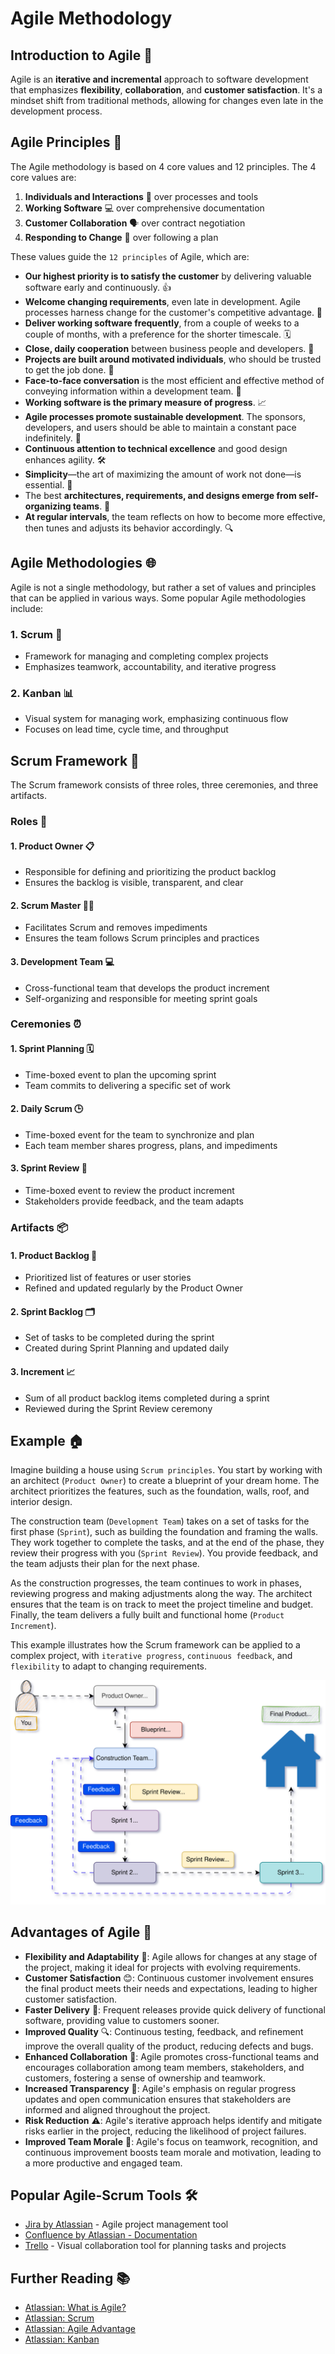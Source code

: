 # Agile Methodology

## Introduction to Agile 🚀

Agile is an **iterative and incremental** approach to software development that emphasizes **flexibility**, **collaboration**, and **customer satisfaction**. It's a mindset shift from traditional methods, allowing for changes even late in the development process.

## Agile Principles 🌟

The Agile methodology is based on 4 core values and 12 principles. The 4 core values are:

1. **Individuals and Interactions** 🤝 over processes and tools
2. **Working Software** 💻 over comprehensive documentation
3. **Customer Collaboration** 🗣️ over contract negotiation
4. **Responding to Change** 🔄 over following a plan

These values guide the `12 principles` of Agile, which are:

- **Our highest priority is to satisfy the customer** by delivering valuable software early and continuously. 👍
- **Welcome changing requirements**, even late in development. Agile processes harness change for the customer's competitive advantage. 🔄
- **Deliver working software frequently**, from a couple of weeks to a couple of months, with a preference for the shorter timescale. 🗓️
- **Close, daily cooperation** between business people and developers. 🤝
- **Projects are built around motivated individuals**, who should be trusted to get the job done. 💪
- **Face-to-face conversation** is the most efficient and effective method of conveying information within a development team. 💬
- **Working software is the primary measure of progress**. 📈
- **Agile processes promote sustainable development**. The sponsors, developers, and users should be able to maintain a constant pace indefinitely. 🌱
- **Continuous attention to technical excellence** and good design enhances agility. 🛠️
- **Simplicity**—the art of maximizing the amount of work not done—is essential. 🎨
- The best **architectures, requirements, and designs emerge from self-organizing teams**. 🌟
- **At regular intervals**, the team reflects on how to become more effective, then tunes and adjusts its behavior accordingly. 🔍

## Agile Methodologies 🌐

Agile is not a single methodology, but rather a set of values and principles that can be applied in various ways. Some popular Agile methodologies include:

### 1. Scrum 🏉

- Framework for managing and completing complex projects
- Emphasizes teamwork, accountability, and iterative progress

### 2. Kanban 📊

- Visual system for managing work, emphasizing continuous flow
- Focuses on lead time, cycle time, and throughput

## Scrum Framework 🏉

The Scrum framework consists of three roles, three ceremonies, and three artifacts.

### Roles 👥

#### 1. Product Owner 📋

- Responsible for defining and prioritizing the product backlog
- Ensures the backlog is visible, transparent, and clear

#### 2. Scrum Master 🧑‍🏫

- Facilitates Scrum and removes impediments
- Ensures the team follows Scrum principles and practices

#### 3. Development Team 💻

- Cross-functional team that develops the product increment
- Self-organizing and responsible for meeting sprint goals

### Ceremonies ⏰

#### 1. Sprint Planning 🗓️

- Time-boxed event to plan the upcoming sprint
- Team commits to delivering a specific set of work

#### 2. Daily Scrum 🕒

- Time-boxed event for the team to synchronize and plan
- Each team member shares progress, plans, and impediments

#### 3. Sprint Review 📝

- Time-boxed event to review the product increment
- Stakeholders provide feedback, and the team adapts

### Artifacts 📦

#### 1. Product Backlog 📃

- Prioritized list of features or user stories
- Refined and updated regularly by the Product Owner

#### 2. Sprint Backlog 🗂️

- Set of tasks to be completed during the sprint
- Created during Sprint Planning and updated daily

#### 3. Increment 📈

- Sum of all product backlog items completed during a sprint
- Reviewed during the Sprint Review ceremony

## Example 🏠

Imagine building a house using `Scrum principles`. You start by working with an architect (`Product Owner`) to create a blueprint of your dream home. The architect prioritizes the features, such as the foundation, walls, roof, and interior design.

The construction team (`Development Team`) takes on a set of tasks for the first phase (`Sprint`), such as building the foundation and framing the walls. They work together to complete the tasks, and at the end of the phase, they review their progress with you (`Sprint Review`). You provide feedback, and the team adjusts their plan for the next phase.

As the construction progresses, the team continues to work in phases, reviewing progress and making adjustments along the way. The architect ensures that the team is on track to meet the project timeline and budget. Finally, the team delivers a fully built and functional home (`Product Increment`).

This example illustrates how the Scrum framework can be applied to a complex project, with `iterative progress`, `continuous feedback`, and `flexibility` to adapt to changing requirements.

![Agile Example](diagrams/Agile%20Example.svg)

## Advantages of Agile 🚀

- **Flexibility and Adaptability** 🌟: Agile allows for changes at any stage of the project, making it ideal for projects with evolving requirements.
- **Customer Satisfaction** 😊: Continuous customer involvement ensures the final product meets their needs and expectations, leading to higher customer satisfaction.
- **Faster Delivery** 🚀: Frequent releases provide quick delivery of functional software, providing value to customers sooner.
- **Improved Quality** 🔍: Continuous testing, feedback, and refinement improve the overall quality of the product, reducing defects and bugs.
- **Enhanced Collaboration** 🤝: Agile promotes cross-functional teams and encourages collaboration among team members, stakeholders, and customers, fostering a sense of ownership and teamwork.
- **Increased Transparency** 🔎: Agile's emphasis on regular progress updates and open communication ensures that stakeholders are informed and aligned throughout the project.
- **Risk Reduction** ⚠️: Agile's iterative approach helps identify and mitigate risks earlier in the project, reducing the likelihood of project failures.
- **Improved Team Morale** 💪: Agile's focus on teamwork, recognition, and continuous improvement boosts team morale and motivation, leading to a more productive and engaged team.

## Popular Agile-Scrum Tools 🛠️

- [Jira by Atlassian](https://www.atlassian.com/software/jira) - Agile project management tool
- [Confluence by Atlassian - Documentation](https://www.atlassian.com/software/confluence)
- [Trello](https://trello.com/tour) - Visual collaboration tool for planning tasks and projects

## Further Reading 📚

- [Atlassian: What is Agile?](https://www.atlassian.com/agile)
- [Atlassian: Scrum](https://www.atlassian.com/agile/scrum)
- [Atlassian: Agile Advantage](https://www.atlassian.com/agile/advantage)
- [Atlassian: Kanban](https://www.atlassian.com/agile/kanban)

